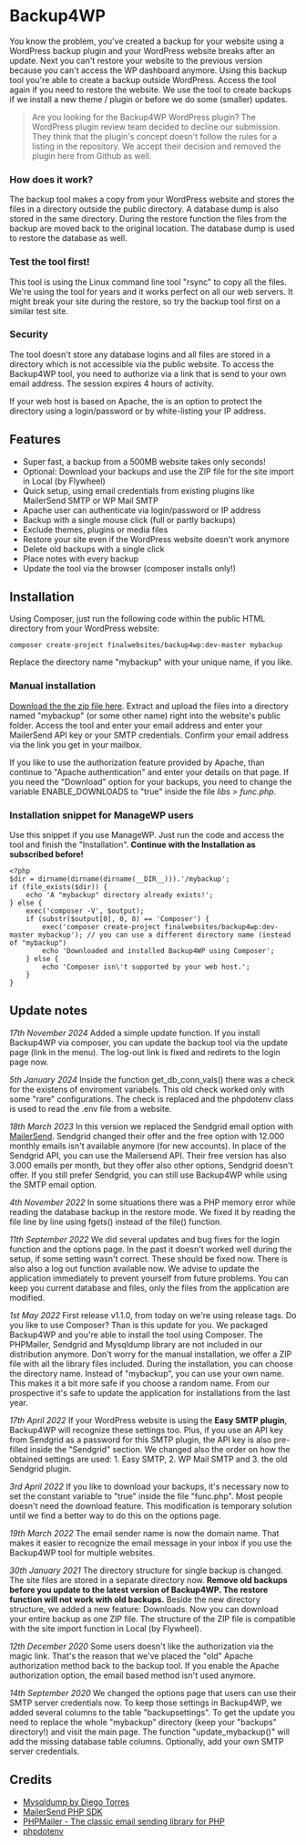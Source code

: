 # Backup4WP

You know the problem, you've created a backup for your website using a WordPress backup plugin and your WordPress website breaks after an update. Next you can't restore your website to the previous version because you can't access the WP dashboard anymore.
Using this backup tool you're able to create a backup outside WordPress. Access the tool again if you need to restore the website. We use the tool to create backups if we install a new theme / plugin or before we do some (smaller) updates.

> Are you looking for the Backup4WP WordPress plugin? The WordPress plugin review team decided to decline our submission. They think that the plugin's concept doesn't follow the rules for a listing in the repository. We accept their decision and removed the plugin here from Github as well.

### How does it work?
The backup tool makes a copy from your WordPress website and stores the files in a directory outside the public directory. A database dump is also stored in the same directory. During the restore function the files from the backup are moved back to the original location. The database dump is used to restore the database as well.

### Test the tool first!
This tool is using the Linux command line tool "rsync" to copy all the files. We're using the tool for years and it works perfect on all our web servers. It might break your site during the restore, so try the backup tool first on a similar test site.

### Security
The tool doesn't store any database logins and all files are stored in a directory which is not accessible via the public website. To access the Backup4WP tool, you need to authorize via a link that is send to your own email address. The session expires 4 hours of activity.

If your web host is based on Apache, the is an option to protect the directory using a login/password or by white-listing your IP address.

## Features
* Super fast, a backup from a 500MB website takes only seconds!
* Optional: Download your backups and use the ZIP file for the site import in Local (by Flywheel)
* Quick setup, using email credentials from existing plugins like MailerSend SMTP or WP Mail SMTP
* Apache user can authenticate via login/password or IP address
* Backup with a single mouse click (full or partly backups)
* Exclude themes, plugins or media files
* Restore your site even if the WordPress website doesn't work anymore
* Delete old backups with a single click
* Place notes with every backup
* Update the tool via the browser (composer installs only!)

## Installation

Using Composer, just run the following code within the public HTML directory from your WordPress website:

```
composer create-project finalwebsites/backup4wp:dev-master mybackup
```

Replace the directory name "mybackup" with your unique name, if you like.

### Manual installation

[Download the the zip file here](https://github.com/finalwebsites/backup4wp/releases). Extract and upload the files into a directory named "mybackup" (or some other name) right into the website's public folder. Access the tool and enter your email address and enter your MailerSend API key or your SMTP credentials. Confirm your email address via the link you get in your mailbox.

If you like to use the authorization feature provided by Apache, than continue to "Apache authentication" and enter your details on that page. If you need the "Download" option for your backups, you need to change the variable ENABLE_DOWNLOADS to "true" inside the file *libs > func.php*.

### Installation snippet for ManageWP users

Use this snippet if you use ManageWP. Just run the code and access the tool and finish the "Installation". **Continue with the Installation as subscribed before!**

    <?php
    $dir = dirname(dirname(dirname(__DIR__))).'/mybackup';
    if (file_exists($dir)) {
    	echo 'A "mybackup" directory already exists!';
    } else {
        exec('composer -V', $output);
        if (substr($output[0], 0, 8) == 'Composer') {
    		exec('composer create-project finalwebsites/backup4wp:dev-master mybackup'); // you can use a different directory name (instead of "mybackup")
            echo 'Downloaded and installed Backup4WP using Composer';
    	} else {
    		echo 'Composer isn\'t supported by your web host.';
    	}
    }


## Update notes

*17th November 2024*
Added a simple update function. If you install Backup4WP via composer, you can update the backup tool via the update page (link in the menu).
The log-out link is fixed and redirets to the login page now.

*5th January 2024*
Inside the function get_db_conn_vals() there was a check for the existens of enviroment variabels. This old check worked only with some "rare" configurations. The check is replaced and the phpdotenv class is used to read the .env file from a website. 

*18th March 2023*
In this version we replaced the Sendgrid email option with [MailerSend](https://www.mailersend.com?ref=lol81qb1dqe0). Sendgrid changed their offer and the free option with 12.000 monthly emails isn't available anymore (for new accounts). In place of the Sendgrid API, you can use the Mailersend API. Their free version has also 3.000 emails per month, but they offer also other options, Sendgrid doesn't offer. If you still prefer Sendgrid, you can still use Backup4WP while using the SMTP email option.

*4th November 2022*
In some situations there was a PHP memory error while reading the database backup in the restore mode. We fixed it by reading the file line by line using fgets() instead of the file() function.

*11th September 2022*
We did several updates and bug fixes for the login function and the options page. In the past it doesn't worked well during the setup, if some setting wasn't correct. These should be fixed now. There is also also a log out function available now. We advise to update the application immediately to prevent yourself from future problems. You can keep you current database and files, only the files from the application are modified.

*1st May 2022*
First release v1.1.0, from today on we're using release tags. Do you like to use Composer? Than is this update for you. We packaged Backup4WP and you're able to install the tool using Composer. The PHPMailer, Sendgrid and Mysqldump library are not included in our distribution anymore. Don't worry for the manual installation, we offer a ZIP file with all the library files included. During the installation, you can choose the directory name. Instead of "mybackup", you can use your own name. This makes it a bit more safe if you choose a random name. From our prospective it's safe to update the application for  installations from the last year.

*17th April 2022*
If your WordPress website is using the **Easy SMTP plugin**, Backup4WP will recognize these settings too. Plus, if you use an API key from Sendgrid as a password for this SMTP plugin, the API key is also pre-filled inside the "Sendgrid" section. We changed also the order on how the obtained settings are used: 1. Easy SMTP, 2. WP Mail SMTP and 3. the old Sendgrid plugin.

*3rd April 2022*
If you like to download your backups, it's necessary now to set the constant variable to "true" inside the file "func.php". Most people doesn't need the download feature. This modification is temporary solution until we find a better way to do this on the options page.

*19th March 2022*
The email sender name is now the domain name. That makes it easier to recognize the email message in your inbox if you use the Backup4WP tool for multiple websites.

*30th January 2021*
The directory structure for single backup is changed. The site files are stored in a separate directory now. **Remove old backups before you update to the latest version of Backup4WP. The restore function will not work with old backups.** Beside the new directory structure, we added a new feature: Downloads. Now you can download your entire backup as one ZIP file. The structure of the ZIP file is compatible with the site import function in Local (by Flywheel).

*12th December 2020*
Some users doesn't like the authorization via the magic link. That's the reason that we've placed the "old" Apache authorization method back to the backup tool. If you enable the Apache authorization option, the email based method isn't used anymore.

*14th September 2020*
We changed the options page that users can use their SMTP server credentials now. To keep those settings in Backup4WP, we added several columns to the table "backupsettings". To get the update you need to replace the whole "mybackup" directory (keep your "backups" directory!) and visit the main page. The function "update_mybackup()" will add the missing database table columns. Optionally, add your own SMTP server credentials.

## Credits
* [Mysqldump by Diego Torres](https://github.com/ifsnop/mysqldump-php)
* [MailerSend PHP SDK](https://github.com/mailersend/mailersend-php/)
* [PHPMailer - The classic email sending library for PHP](https://github.com/PHPMailer/PHPMailer)
* [phpdotenv](https://github.com/vlucas/phpdotenv)
